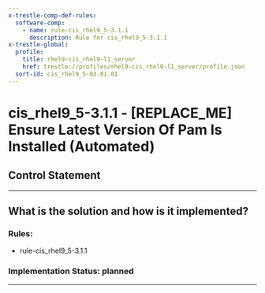 ```yaml
---
x-trestle-comp-def-rules:
  software-comp:
    - name: rule-cis_rhel9_5-3.1.1
      description: Rule for cis_rhel9_5-3.1.1
x-trestle-global:
  profile:
    title: rhel9-cis_rhel9-l1_server
    href: trestle://profiles/rhel9-cis_rhel9-l1_server/profile.json
  sort-id: cis_rhel9_5-03.01.01
---
```


# cis_rhel9_5-3.1.1 - \[REPLACE_ME\] Ensure Latest Version Of Pam Is Installed (Automated)

## Control Statement

______________________________________________________________________

## What is the solution and how is it implemented?

<!-- For implementation status enter one of: implemented, partial, planned, alternative, not-applicable -->

<!-- Note that the list of rules under ### Rules: is read-only and changes will not be captured after assembly to JSON -->

<!-- Add control implementation description here for control: cis_rhel9_5-3.1.1 -->

### Rules:

  - rule-cis_rhel9_5-3.1.1

### Implementation Status: planned

______________________________________________________________________
